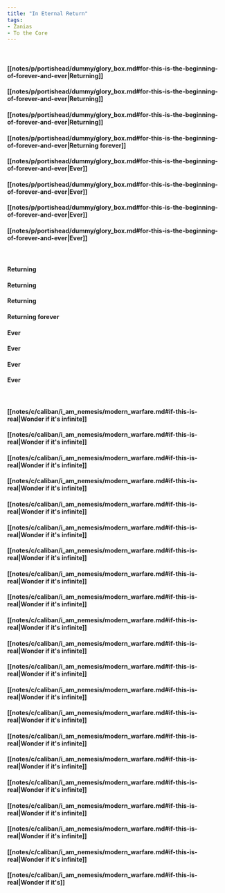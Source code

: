 ```yaml
---
title: "In Eternal Return"
tags:
- Zanias
- To the Core
---
```

&nbsp;
#### [[notes/p/portishead/dummy/glory_box.md#for-this-is-the-beginning-of-forever-and-ever|Returning]]
#### [[notes/p/portishead/dummy/glory_box.md#for-this-is-the-beginning-of-forever-and-ever|Returning]]
#### [[notes/p/portishead/dummy/glory_box.md#for-this-is-the-beginning-of-forever-and-ever|Returning]]
#### [[notes/p/portishead/dummy/glory_box.md#for-this-is-the-beginning-of-forever-and-ever|Returning forever]]
#### [[notes/p/portishead/dummy/glory_box.md#for-this-is-the-beginning-of-forever-and-ever|Ever]]
#### [[notes/p/portishead/dummy/glory_box.md#for-this-is-the-beginning-of-forever-and-ever|Ever]]
#### [[notes/p/portishead/dummy/glory_box.md#for-this-is-the-beginning-of-forever-and-ever|Ever]]
#### [[notes/p/portishead/dummy/glory_box.md#for-this-is-the-beginning-of-forever-and-ever|Ever]]
&nbsp;
#### Returning
#### Returning
#### Returning
#### Returning forever
#### Ever
#### Ever
#### Ever
#### Ever
&nbsp;
#### [[notes/c/caliban/i_am_nemesis/modern_warfare.md#if-this-is-real|Wonder if it's infinite]]
#### [[notes/c/caliban/i_am_nemesis/modern_warfare.md#if-this-is-real|Wonder if it's infinite]]
#### [[notes/c/caliban/i_am_nemesis/modern_warfare.md#if-this-is-real|Wonder if it's infinite]]
#### [[notes/c/caliban/i_am_nemesis/modern_warfare.md#if-this-is-real|Wonder if it's infinite]]
#### [[notes/c/caliban/i_am_nemesis/modern_warfare.md#if-this-is-real|Wonder if it's infinite]]
#### [[notes/c/caliban/i_am_nemesis/modern_warfare.md#if-this-is-real|Wonder if it's infinite]]
#### [[notes/c/caliban/i_am_nemesis/modern_warfare.md#if-this-is-real|Wonder if it's infinite]]
#### [[notes/c/caliban/i_am_nemesis/modern_warfare.md#if-this-is-real|Wonder if it's infinite]]
#### [[notes/c/caliban/i_am_nemesis/modern_warfare.md#if-this-is-real|Wonder if it's infinite]]
#### [[notes/c/caliban/i_am_nemesis/modern_warfare.md#if-this-is-real|Wonder if it's infinite]]
#### [[notes/c/caliban/i_am_nemesis/modern_warfare.md#if-this-is-real|Wonder if it's infinite]]
#### [[notes/c/caliban/i_am_nemesis/modern_warfare.md#if-this-is-real|Wonder if it's infinite]]
#### [[notes/c/caliban/i_am_nemesis/modern_warfare.md#if-this-is-real|Wonder if it's infinite]]
#### [[notes/c/caliban/i_am_nemesis/modern_warfare.md#if-this-is-real|Wonder if it's infinite]]
#### [[notes/c/caliban/i_am_nemesis/modern_warfare.md#if-this-is-real|Wonder if it's infinite]]
#### [[notes/c/caliban/i_am_nemesis/modern_warfare.md#if-this-is-real|Wonder if it's infinite]]
#### [[notes/c/caliban/i_am_nemesis/modern_warfare.md#if-this-is-real|Wonder if it's infinite]]
#### [[notes/c/caliban/i_am_nemesis/modern_warfare.md#if-this-is-real|Wonder if it's infinite]]
#### [[notes/c/caliban/i_am_nemesis/modern_warfare.md#if-this-is-real|Wonder if it's infinite]]
#### [[notes/c/caliban/i_am_nemesis/modern_warfare.md#if-this-is-real|Wonder if it's infinite]]
#### [[notes/c/caliban/i_am_nemesis/modern_warfare.md#if-this-is-real|Wonder if it's]]
